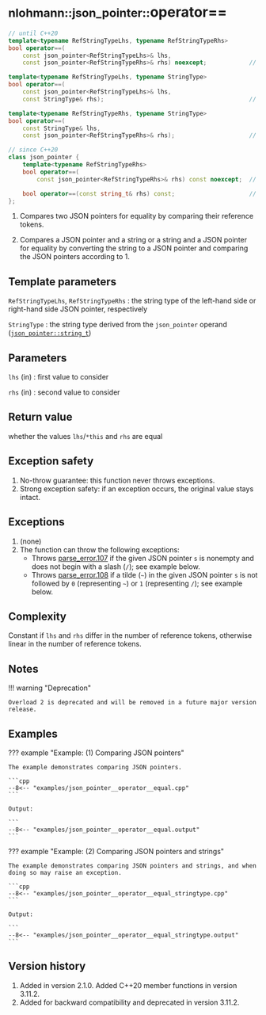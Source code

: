 # <small>nlohmann::json_pointer::</small>operator==

```cpp
// until C++20
template<typename RefStringTypeLhs, typename RefStringTypeRhs>
bool operator==(
    const json_pointer<RefStringTypeLhs>& lhs,
    const json_pointer<RefStringTypeRhs>& rhs) noexcept;            // (1)

template<typename RefStringTypeLhs, typename StringType>
bool operator==(
    const json_pointer<RefStringTypeLhs>& lhs,
    const StringType& rhs);                                         // (2)

template<typename RefStringTypeRhs, typename StringType>
bool operator==(
    const StringType& lhs,
    const json_pointer<RefStringTypeRhs>& rhs);                     // (2)

// since C++20
class json_pointer {
    template<typename RefStringTypeRhs>
    bool operator==(
        const json_pointer<RefStringTypeRhs>& rhs) const noexcept;  // (1)

    bool operator==(const string_t& rhs) const;                     // (2)
};
```

1. Compares two JSON pointers for equality by comparing their reference tokens.

2. Compares a JSON pointer and a string or a string and a JSON pointer for equality by converting the string to a JSON
   pointer and comparing the JSON pointers according to 1.

## Template parameters

`RefStringTypeLhs`, `RefStringTypeRhs`
:   the string type of the left-hand side or right-hand side JSON pointer, respectively

`StringType`
:   the string type derived from the `json_pointer` operand ([`json_pointer::string_t`](string_t.md))

## Parameters

`lhs` (in)
:   first value to consider

`rhs` (in)
:   second value to consider

## Return value

whether the values `lhs`/`*this` and `rhs` are equal

## Exception safety

1. No-throw guarantee: this function never throws exceptions.
2. Strong exception safety: if an exception occurs, the original value stays intact.

## Exceptions

1. (none)
2. The function can throw the following exceptions:
   - Throws [parse_error.107](../../home/exceptions.md#jsonexceptionparse_error107) if the given JSON pointer `s` is
     nonempty and does not begin with a slash (`/`); see example below.
   - Throws [parse_error.108](../../home/exceptions.md#jsonexceptionparse_error108) if a tilde (`~`) in the given JSON
     pointer `s` is not followed by `0` (representing `~`) or `1` (representing `/`); see example below.

## Complexity

Constant if `lhs` and `rhs` differ in the number of reference tokens, otherwise linear in the number of reference
tokens.

## Notes

!!! warning "Deprecation"

    Overload 2 is deprecated and will be removed in a future major version release.

## Examples

??? example "Example: (1) Comparing JSON pointers"

    The example demonstrates comparing JSON pointers.
        
    ```cpp
    --8<-- "examples/json_pointer__operator__equal.cpp"
    ```
    
    Output:
    
    ```
    --8<-- "examples/json_pointer__operator__equal.output"
    ```

??? example "Example: (2) Comparing JSON pointers and strings"

    The example demonstrates comparing JSON pointers and strings, and when doing so may raise an exception.
        
    ```cpp
    --8<-- "examples/json_pointer__operator__equal_stringtype.cpp"
    ```
    
    Output:
    
    ```
    --8<-- "examples/json_pointer__operator__equal_stringtype.output"
    ```

## Version history

1. Added in version 2.1.0. Added C++20 member functions in version 3.11.2.
2. Added for backward compatibility and deprecated in version 3.11.2.
